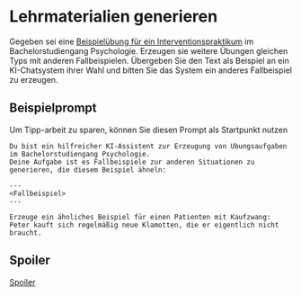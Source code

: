 # Lehrmaterialien generieren

Gegeben sei eine [Beispielübung für ein Interventionspraktikum](fallbeispiel.md) im Bachelorstudiengang Psychologie. Erzeugen sie weitere Übungen gleichen Typs mit anderen Fallbeispielen. Übergeben Sie den Text als Beispiel an ein KI-Chatsystem ihrer Wahl und bitten Sie das System ein anderes Fallbeispiel zu erzeugen.

## Beispielprompt

Um Tipp-arbeit zu sparen, können Sie diesen Prompt als Startpunkt nutzen

```
Du bist ein hilfreicher KI-Assistent zur Erzeugung von Übungsaufgaben im Bachelorstudiengang Psychologie.
Deine Aufgabe ist es Fallbeispiele zur anderen Situationen zu generieren, die diesem Beispiel ähneln:

---
<Fallbeispiel>
---

Erzeuge ein ähnliches Beispiel für einen Patienten mit Kaufzwang: Peter kauft sich regelmäßig neue Klamotten, die er eigentlich nicht braucht.
```

## Spoiler

[Spoiler](https://chatgpt.com/share/68ce52fa-90e0-8001-aa7b-49c80eabbab8)
